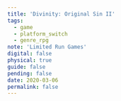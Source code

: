 ```yaml
---
title: 'Divinity: Original Sin II'
tags:
  - game
  - platform_switch
  - genre_rpg
note: 'Limited Run Games'
digital: false
physical: true
guide: false
pending: false
date: 2020-03-06
permalink: false
---
```


